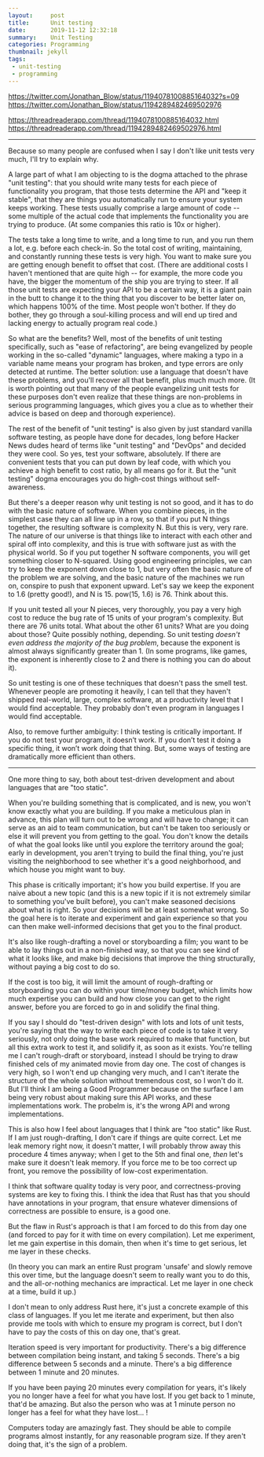 ```yaml
---
layout:     post
title:      Unit testing
date:       2019-11-12 12:32:18
summary:    Unit Testing
categories: Programming
thumbnail: jekyll
tags:
 - unit-testing
 - programming
---
```



https://twitter.com/Jonathan_Blow/status/1194078100885164032?s=09
https://twitter.com/Jonathan_Blow/status/1194289482469502976

https://threadreaderapp.com/thread/1194078100885164032.html
https://threadreaderapp.com/thread/1194289482469502976.html

---------

Because so many people are confused when I say I don't like unit tests very much, I'll try to explain why.


A large part of what I am objecting to is the dogma attached to the phrase "unit testing": that you should write many tests for each piece of functionality you program, that those tests determine the API and "keep it stable", that they are things you automatically run to ensure your system keeps working. These tests usually comprise a large amount of code -- some multiple of the actual code that implements the functionality you are trying to produce. (At some companies this ratio is 10x or higher).

The tests take a long time to write, and a long time 
to run, and you run them a lot, e.g. before each check-in. So the total cost of writing, maintaining, and constantly running these tests is very high. You want to make sure you are getting enough benefit to offset that cost. 
(There are additional costs I haven't mentioned that are quite high -- for example, the more code you have, the bigger the momentum of the ship you are trying to steer. If all those unit tests are expecting your API to be a certain way, it is a giant pain in the butt to change it to the thing that you discover to be better later on, which happens 100% of the time. Most people won't bother. If they do bother, they go through a soul-killing process and will end up tired and lacking energy to actually program real code.) 


So what are the benefits? Well, most of the benefits of unit testing specifically, such as "ease of refactoring", are being evangelized by people working in the so-called "dynamic" languages, where making a typo in a variable name means your program has broken, and type errors are only detected at runtime. The better solution: use a language that doesn't have these problems, and you'll recover all that benefit, plus much much more. (It is worth pointing out that many of the people evangelizing unit tests for these purposes don't even realize that these things are non-problems in serious programming languages, which gives you a clue as to whether their advice is based on deep and thorough experience).


The rest of the benefit of "unit testing" is also given by just standard vanilla software testing, as people have done for decades, long before Hacker News dudes heard of terms like "unit testing" and "DevOps" and decided they were cool. 
So yes, test your software, absolutely. If there are convenient tests that you can put down by leaf code, with which you achieve a high benefit to cost ratio, by all means go for it. But the "unit testing" dogma encourages you do high-cost things without self-awareness. 


But there's a deeper reason why unit testing is not so good, and it has to do with the basic nature of software. 
When you combine pieces, in the simplest case they can all line up in a row, so that if you put N things together, the resulting software is complexity N. But this is very, very rare. The nature of our universe is that things like to interact with each other and spiral off into complexity, and this is true with software just as with the physical world. So if you put together N software components, you will get something closer to N-squared. Using good engineering principles, we can try to keep the exponent down close to 1, but very often the basic nature of the problem we are solving, and the basic nature of the machines we run on, conspire to push that exponent upward. Let's say we keep the exponent to 1.6 (pretty good!), and N is 15. pow(15, 1.6) is 76. Think about this. 


If you unit tested all your N pieces, very thoroughly, you pay a very high cost to reduce the bug rate of 15 units of your program's complexity. But there are 76 units total. What about the other 61 units? What are you doing about those? Quite possibly nothing, depending. So unit testing *doesn't even address the majority of the bug problem*, because the exponent is almost always significantly greater than 1. (In some programs, like games, the exponent is inherently close to 2 and there is nothing you can do about it). 


So unit testing is one of these techniques that doesn't pass the smell test. Whenever people are promoting it heavily, I can tell that they haven't shipped real-world, large, complex software, at a productivity level that I would find acceptable. They probably don't even program in languages I would find acceptable. 


Also, to remove further ambiguity: I think testing is critically important. If you do not test your program, it doesn’t work. If you don’t test it doing a specific thing, it won’t work doing that thing. But, some ways of testing are dramatically more efficient than others.

-------------------

One more thing to say, both about test-driven development and about languages that are "too static". 

When you're building something that is complicated, and is new, you won't know exactly what you are building. If you make a meticulous plan in advance, this plan will turn out to be wrong and will have to change; it can serve as an aid to team communication, but can't be taken 
too seriously or else it will prevent you from getting to the goal. You don't know the details of what the goal looks like until you explore the territory around the goal; early in development, you aren't trying to build the final thing, you're just visiting the neighborhood 
to see whether it's a good neighborhood, and which house you might want to buy.

This phase is critically important; it's how you build expertise. If you are naive about a new topic (and this is a new topic if it is not extremely similar to something you've built before), you can't make seasoned decisions about what is right. So your decisions will be 
at least somewhat wrong. So the goal here is to iterate and experiment and gain experience so that you can then make well-informed decisions that get you to the final product. 

It's also like rough-drafting a novel or storyboarding a film; you want to be able to lay things out in a non-finished way, so that you can see kind of what it looks like, and make big decisions that improve the thing structurally, without paying a big cost to do so. 

If the cost is too big, it will limit the amount of rough-drafting or storyboarding you can do within your time/money budget, which limits how much expertise you can build and how close you can get to the right answer, before you are forced to go in and solidify the final thing.

If you say I should do "test-driven design" with lots and lots of unit tests, you're saying that the way to write each piece of code is to take it very seriously, not only doing the base work required to make that function, but all this extra work to test it, and solidify it, 
as soon as it exists. You're telling me I can't rough-draft or storyboard, instead I should be trying to draw finished cels of my animated movie from day one. The cost of changes is very high, so I won't end up changing very much, and I can't iterate the structure of the whole 
solution without tremendous cost, so I won't do it. But I'll think I am being a Good Programmer because on the surface I am being very robust about making sure this API works, and these implementations work. The probelm is, it's the wrong API and wrong implementations. 

This is also how I feel about languages that I think are "too static" like Rust. If I am just rough-drafting, I don't care if things are quite correct. Let me leak memory right now, it doesn't matter, I will probably throw away this procedure 4 times anyway; when I get to the 
5th and final one, *then* let's make sure it doesn't leak memory. If you force me to be too correct up front, you remove the possibility of low-cost experimentation. 

I think that software quality today is very poor, and correctness-proving systems are key to fixing this. I think the idea that Rust has that you should have annotations in your program, that ensure whatever dimensions of correctness are possible to ensure, is a good one.

But the flaw in Rust's approach is that I am forced to do this from day one (and forced to pay for it with time on every compilation). Let me experiment, let me gain expertise in this domain, then when it's time to get serious, let me layer in these checks. 

(In theory you can mark an entire Rust program 'unsafe' and slowly remove this over time, but the language doesn't seem to really want you to do this, and the all-or-nothing mechanics are impractical. Let me layer in one check at a time, build it up.) 

I don't mean to only address Rust here, it's just a concrete example of this class of languages. If you let me iterate and experiment, but then also provide me tools with which to ensure my program is correct, but I don't have to pay the costs of this on day one, that's great.

Iteration speed is very important for productivity. There's a big difference between compilation being instant, and taking 5 seconds. There's a big difference between 5 seconds and a minute. There's a big difference between 1 minute and 20 minutes. 

If you have been paying 20 minutes every compilation for years, it's likely you no longer have a feel for what you have lost. If you get back to 1 minute, that'd be amazing. But also the person who was at 1 minute person no longer has a feel for what they have lost... !

Computers today are amazingly fast. They should be able to compile programs almost instantly, for any reasonable program size. If they aren't doing that, it's the sign of a problem. 

